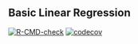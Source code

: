 ## Basic Linear Regression 
<!-- badges: start -->
  [![R-CMD-check](https://github.com/cyclopenta/mylinear/workflows/R-CMD-check/badge.svg)](https://github.com/cyclopenta/mylinear/actions)
  [![codecov](https://codecov.io/gh/cyclopenta/mylinear/branch/main/graph/badge.svg?token=9HR9PMXG0M)](https://codecov.io/gh/cyclopenta/mylinear)
  <!-- badges: end -->
